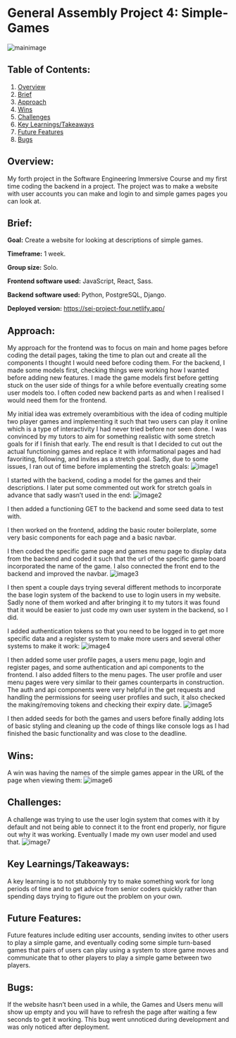 # General Assembly Project 4: Simple-Games
![mainimage](./ReadMeImages/0.png)

## Table of Contents:
1. [Overview](#overview)
1. [Brief](#brief)
1. [Approach](#approach)
1. [Wins](#wins)
1. [Challenges](#challenges)
1. [Key Learnings/Takeaways](#key-learningstakeaways)
1. [Future Features](#future-features)
1. [Bugs](#bugs)

## Overview:
My forth project in the Software Engineering Immersive Course and my first time coding the backend in a project. The project was to make a website with user accounts you can make and login to and simple games pages you can look at.

## Brief:
**Goal:** Create a website for looking at descriptions of simple games.

**Timeframe:** 1 week.

**Group size:** Solo.

**Frontend software used:** JavaScript, React, Sass.

**Backend software used:** Python, PostgreSQL, Django.

**Deployed version:** https://sei-project-four.netlify.app/

## Approach:
My approach for the frontend was to focus on main and home pages before coding the detail pages, taking the time to plan out and create all the components I thought I would need before coding them.
For the backend, I made some models first, checking things were working how I wanted before adding new features. I made the game models first before getting stuck on the user side of things for a while before eventually creating some user models too. I often coded new backend parts as and when I realised I would need them for the frontend.

My initial idea was extremely overambitious with the idea of coding multiple two player games and implementing it such that two users can play it online which is a type of interactivity I had never tried before nor seen done. I was convinced by my tutors to aim for something realistic with some stretch goals for if I finish that early. The end result is that I decided to cut out the actual functioning games and replace it with informational pages and had favoriting, following, and invites as a stretch goal. Sadly, due to some issues, I ran out of time before implementing the stretch goals:
![image1](./ReadMeImages/1.png)

I started with the backend, coding a model for the games and their descriptions. I later put some commented out work for stretch goals in advance that sadly wasn’t used in the end:
![image2](./ReadMeImages/2.png)

I then added a functioning GET to the backend and some seed data to test with.

I then worked on the frontend, adding the basic router boilerplate, some very basic components for each page and a basic navbar.

I then coded the specific game page and games menu page to display data from the backend and coded it such that the url of the specific game board incorporated the name of the game. I also connected the front end to the backend and improved the navbar.
![image3](./ReadMeImages/3.png)

I then spent a couple days trying several different methods to incorporate the base login system of the backend to use to login users in my website. Sadly none of them worked and after bringing it to my tutors it was found that it would be easier to just code my own user system in the backend, so I did.

I added authentication tokens so that you need to be logged in to get more specific data and a register system to make more users and several other systems to make it work:
![image4](./ReadMeImages/4.png)

I then added some user profile pages, a users menu page, login and register pages, and some authentication and api components to the frontend. I also added filters to the menu pages. The user profile and user menu pages were very similar to their games counterparts in construction. The auth and api components were very helpful in the get requests and handling the permissions for seeing user profiles and such, it also checked the making/removing tokens and checking their expiry date.
![image5](./ReadMeImages/5.png)

I then added seeds for both the games and users before finally adding lots of basic styling and cleaning up the code of things like console logs as I had finished the basic functionality and was close to the deadline.

## Wins:
A win was having the names of the simple games appear in the URL of the page when viewing them:
![image6](./ReadMeImages/6.png)

## Challenges:
A challenge was trying to use the user login system that comes with it by default and not being able to connect it to the front end properly, nor figure out why it was working. Eventually I made my own user model and used that.
![image7](./ReadMeImages/7.png)

## Key Learnings/Takeaways:
A key learning is to not stubbornly try to make something work for long periods of time and to get advice from senior coders quickly rather than spending days trying to figure out the problem on your own.

## Future Features:
Future features include editing user accounts,  sending invites to other users to play a simple game, and eventually coding some simple turn-based games that pairs of users can play using a system to store game moves and communicate that to other players to play a simple game between two players.

## Bugs:
If the website hasn’t been used in a while, the Games and Users menu will show up empty and you will have to refresh the page after waiting a few seconds to get it working. This bug went unnoticed during development and was only noticed after deployment.
